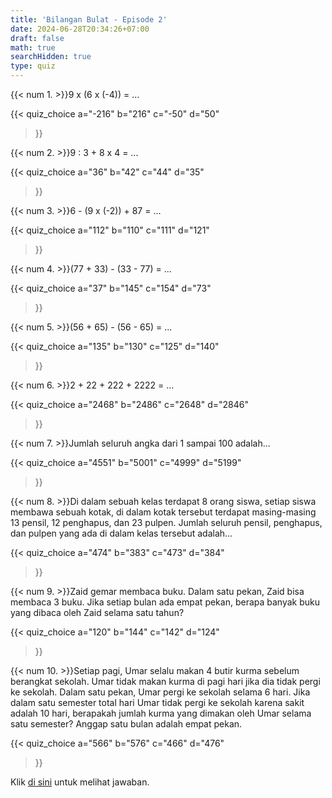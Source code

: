 ```yaml
---
title: 'Bilangan Bulat - Episode 2'
date: 2024-06-28T20:34:26+07:00
draft: false
math: true
searchHidden: true
type: quiz
---
```


{{< num 1. >}}9 x (6 x (-4)) = ...

{{<
quiz_choice
  a="-216" 
  b="216"
  c="-50"
  d="50"
>}}

{{< num 2. >}}9 : 3 + 8 x 4 = ...

{{<
quiz_choice
  a="36" 
  b="42"
  c="44"
  d="35"
>}}

{{< num 3. >}}6 - (9 x (-2)) + 87 = ...

{{<
quiz_choice
  a="112" 
  b="110"
  c="111"
  d="121"
>}}

{{< num 4. >}}(77 + 33) - (33 - 77) = ...

{{<
quiz_choice
  a="37" 
  b="145"
  c="154"
  d="73"
>}}

{{< num 5. >}}(56 + 65) - (56 - 65) = ...

{{<
quiz_choice
  a="135" 
  b="130"
  c="125"
  d="140"
>}}

{{< num 6. >}}2 + 22 + 222 + 2222 = ...

{{<
quiz_choice
  a="2468" 
  b="2486"
  c="2648"
  d="2846"
>}}

{{< num 7. >}}Jumlah seluruh angka dari 1 sampai 100 adalah...

{{<
quiz_choice
  a="4551" 
  b="5001"
  c="4999"
  d="5199"
>}}

{{< num 8. >}}Di dalam sebuah kelas terdapat 8 orang siswa, setiap siswa
membawa sebuah kotak, di dalam kotak tersebut terdapat masing-masing 13 pensil,
12 penghapus, dan 23 pulpen. Jumlah seluruh pensil, penghapus, dan pulpen yang
ada di dalam kelas tersebut adalah...

{{<
quiz_choice
  a="474" 
  b="383"
  c="473"
  d="384"
>}}

{{< num 9. >}}Zaid gemar membaca buku. Dalam satu pekan, Zaid bisa membaca 3 buku.
Jika setiap bulan ada empat pekan, berapa banyak buku yang dibaca oleh Zaid selama
satu tahun?

{{<
quiz_choice
  a="120" 
  b="144"
  c="142"
  d="124"
>}}

{{< num 10. >}}Setiap pagi, Umar selalu makan 4 butir kurma sebelum berangkat sekolah.
Umar tidak makan kurma di pagi hari jika dia tidak pergi ke sekolah.
Dalam satu pekan, Umar pergi ke sekolah selama 6 hari. Jika dalam satu semester total hari Umar
tidak pergi ke sekolah karena sakit adalah 10 hari, berapakah jumlah kurma yang dimakan
oleh Umar selama satu semester? Anggap satu bulan adalah empat pekan.

{{<
quiz_choice
  a="566" 
  b="576"
  c="466"
  d="476"
>}}


Klik [di sini](/id/mahad_answers/76250123-4c60-4e12-9b7d-1b60c4eeac59/) untuk melihat jawaban.
